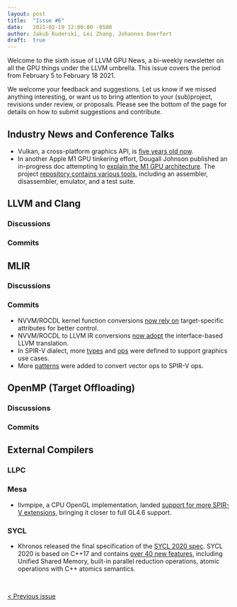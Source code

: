 ```yaml
---
layout: post
title:  "Issue #6"
date:   2021-02-19 12:00:00 -0500
author: Jakub Kuderski, Lei Zhang, Johannes Doerfert
draft:  true
---
```


Welcome to the sixth issue of LLVM GPU News, a bi-weekly newsletter on all the GPU things under the LLVM umbrella.
This issue covers the period from February 5 to February 18 2021.

We welcome your feedback and suggestions. Let us know if we missed anything interesting, or want us to bring attention to your (sub)project, revisions under review, or proposals. Please see the bottom of the page for details on how to submit suggestions and contribute.


## Industry News and Conference Talks
*  Vulkan, a cross-platform graphics API, is [five years old now](https://www.phoronix.com/scan.php?page=news_item&px=Vulkan-Turns-Five-Years-Old).
*  In another Apple M1 GPU tinkering effort, Dougall Johnson published an in-progress doc attempting to [explain the M1 GPU architecture](https://dougallj.github.io/applegpu/docs.html). The project [repository contains various tools](https://github.com/dougallj/applegpu), including an assembler, disassembler, emulator, and a test suite.

##  LLVM and Clang

### Discussions

### Commits


## MLIR

### Discussions

### Commits

*  NVVM/ROCDL kernel function conversions [now rely on](https://reviews.llvm.org/D96591) target-specific attributes for better control.
*  NVVM/ROCDL to LLVM IR conversions [now adopt](https://reviews.llvm.org/D96592) the interface-based LLVM translation.
*  In SPIR-V dialect, more [types](https://reviews.llvm.org/D96169) and [ops](https://reviews.llvm.org/D96527) were defined to support graphics use cases.
*  More [patterns](https://reviews.llvm.org/D96042) were added to convert vector ops to SPIR-V ops.

## OpenMP (Target Offloading)

### Discussions

### Commits


## External Compilers

### LLPC

### Mesa
*  llvmpipe, a CPU OpenGL implementation, landed [support for more SPIR-V extensions](https://gitlab.freedesktop.org/mesa/mesa/-/merge_requests/8972), bringing it closer to full GL4.6 support.

### SYCL
*  Khronos released the final specification of the [SYCL 2020 spec](https://www.khronos.org/blog/sycl-2020-what-do-you-need-to-know). SYCL 2020 is based on C++17 and contains [over 40 new features](https://www.khronos.org/news/press/khronos-releases-sycl-2020-final-specification), including Unified Shared Memory, built-in parallel reduction operations, atomic operations with C++ atomics semantics.

<br/>
<p style="text-align:left;">
    <a href="{% post_url 2021-02-05-issue-5 %}"> < Previous issue</a>
    <span style="float:right;">
        <!--<a href="{% post_url 2021-02-19-issue-6 %}"> Next issue > </a>-->
    </span>
</p>
